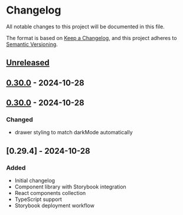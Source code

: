 # Changelog

All notable changes to this project will be documented in this file.

The format is based on [Keep a Changelog](https://keepachangelog.com/en/1.1.0/),
and this project adheres to [Semantic Versioning](https://semver.org/spec/v2.0.0.html).

## [Unreleased]

## [0.30.0] - 2024-10-28

## [0.30.0] - 2024-10-28

### Changed
- drawer styling to match darkMode automatically

## [0.29.4] - 2024-10-28

### Added
- Initial changelog
- Component library with Storybook integration
- React components collection
- TypeScript support
- Storybook deployment workflow

[unreleased]: https://github.com/deeeed/universe/compare/design-system-v0.29.4...HEAD
[unreleased]: https://github.com/deeeed/universe/compare/design-system-v0.30.0...HEAD
[0.30.0]: https://github.com/deeeed/universe/compare/design-system-v0.29.4...design-system-v0.30.0
